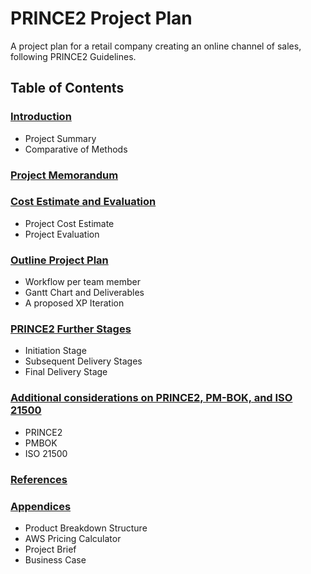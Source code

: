 # PRINCE2 Project Plan
A project plan for a retail company creating an online channel of sales, following PRINCE2 Guidelines.

## Table of Contents

### [Introduction](https://github.com/ortizlilian/prince2pp/blob/main/Introduction.md)
- Project Summary
- Comparative of Methods

### [Project Memorandum](https://github.com/ortizlilian/prince2pp/blob/main/Project_Memorandum.md)

### [Cost Estimate and Evaluation](https://github.com/ortizlilian/prince2pp/blob/main/Cost_Estimate_and_Evaluation.md)
- Project Cost Estimate
- Project Evaluation

### [Outline Project Plan](https://github.com/ortizlilian/prince2pp/blob/main/Outline_Project_Plan.md)
- Workflow per team member
- Gantt Chart and Deliverables
- A proposed XP Iteration

### [PRINCE2 Further Stages](https://github.com/ortizlilian/prince2pp/blob/main/PRINCE2_Further_Stages.md)
- Initiation Stage
- Subsequent Delivery Stages
- Final Delivery Stage

### [Additional considerations on PRINCE2, PM-BOK, and ISO 21500](https://github.com/ortizlilian/prince2pp/blob/main/)
- PRINCE2
- PMBOK
- ISO 21500

### [References](https://github.com/ortizlilian/prince2pp/blob/main/)

### [Appendices](https://github.com/ortizlilian/prince2pp/blob/main/)
- Product Breakdown Structure
- AWS Pricing Calculator
- Project Brief
- Business Case
